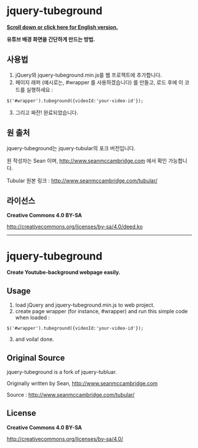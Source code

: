# jquery-tubeground

**[Scroll down or click here for English version.](#jquery-tubeground-1)**

**유튜브 배경 화면을 간단하게 만드는 방법.**

사용법
---
1. jQuery와 jquery-tubeground.min.js를 웹 프로젝트에 추가합니다.
2. 페이지 래퍼 (예시로는, #wrapper 를 사용하겠습니다) 를 만들고, 로드 후에 이 코드를 실행하세요 :
  
  ```
  $('#wrapper').tubeground({videoId:'your-video-id'});
  ```
3. 그리고 짜잔! 완료되었습니다.

원 출처
---
jquery-tubeground는 jquery-tubular의 포크 버전입니다.

원 작성자는 Sean 이며, http://www.seanmccambridge.com 에서 확인 가능합니다.

Tubular 원본 링크 : http://www.seanmccambridge.com/tubular/

라이선스
----
**Creative Commons 4.0 BY-SA**

http://creativecommons.org/licenses/by-sa/4.0/deed.ko





--------------------





# jquery-tubeground

**Create Youtube-background webpage easily.**

Usage
---
1. load jQuery and jquery-tubeground.min.js to web project.
2. create page wrapper (for instance, #wrapper) and run this simple code when loaded :
  
  ```
  $('#wrapper').tubeground({videoId:'your-video-id'});
  ```
3. and voila! done.

Original Source
---
jquery-tubeground is a fork of jquery-tubluar.

Originally written by Sean, http://www.seanmccambridge.com

Source : http://www.seanmccambridge.com/tubular/

License
---
**Creative Commons 4.0 BY-SA**

http://creativecommons.org/licenses/by-sa/4.0/
